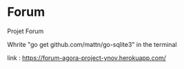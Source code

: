 # Forum
Projet Forum

Whrite "go get github.com/mattn/go-sqlite3" in the terminal


link : https://forum-agora-project-ynov.herokuapp.com/